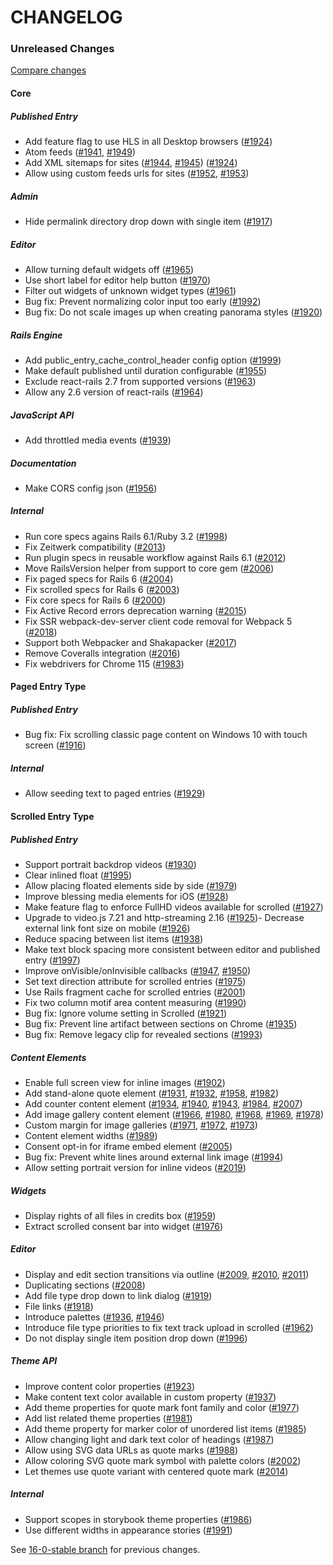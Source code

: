 # CHANGELOG

### Unreleased Changes

[Compare changes](https://github.com/codevise/pageflow/compare/16-0-stable...master)

#### Core

##### Published Entry

- Add feature flag to use HLS in all Desktop browsers
  ([#1924](https://github.com/codevise/pageflow/pull/1924))
- Atom feeds
  ([#1941](https://github.com/codevise/pageflow/pull/1941),
   [#1949](https://github.com/codevise/pageflow/pull/1949))
- Add XML sitemaps for sites
  ([#1944](https://github.com/codevise/pageflow/pull/1944),
   [#1945](https://github.com/codevise/pageflow/pull/1945))
  ([#1924](https://github.com/codevise/pageflow/pull/1924))
- Allow using custom feeds urls for sites
  ([#1952](https://github.com/codevise/pageflow/pull/1952),
   [#1953](https://github.com/codevise/pageflow/pull/1953))

##### Admin

- Hide permalink directory drop down with single item
  ([#1917](https://github.com/codevise/pageflow/pull/1917))

##### Editor

- Allow turning default widgets off
  ([#1965](https://github.com/codevise/pageflow/pull/1965))
- Use short label for editor help button
  ([#1970](https://github.com/codevise/pageflow/pull/1970))
- Filter out widgets of unknown widget types
  ([#1961](https://github.com/codevise/pageflow/pull/1961))
- Bug fix: Prevent normalizing color input too early
  ([#1992](https://github.com/codevise/pageflow/pull/1992))
- Bug fix: Do not scale images up when creating panorama styles
  ([#1920](https://github.com/codevise/pageflow/pull/1920))

##### Rails Engine

- Add public_entry_cache_control_header config option
  ([#1999](https://github.com/codevise/pageflow/pull/1999))
- Make default published until duration configurable
  ([#1955](https://github.com/codevise/pageflow/pull/1955))
- Exclude react-rails 2.7 from supported versions
  ([#1963](https://github.com/codevise/pageflow/pull/1963))
- Allow any 2.6 version of react-rails
  ([#1964](https://github.com/codevise/pageflow/pull/1964))

##### JavaScript API

- Add throttled media events
  ([#1939](https://github.com/codevise/pageflow/pull/1939))

##### Documentation

- Make CORS config json
  ([#1956](https://github.com/codevise/pageflow/pull/1956))

##### Internal

- Run core specs agains Rails 6.1/Ruby 3.2
  ([#1998](https://github.com/codevise/pageflow/pull/1998))
- Fix Zeitwerk compatibility
  ([#2013](https://github.com/codevise/pageflow/pull/2013))
- Run plugin specs in reusable workflow against Rails 6.1
  ([#2012](https://github.com/codevise/pageflow/pull/2012))
- Move RailsVersion helper from support to core gem
  ([#2006](https://github.com/codevise/pageflow/pull/2006))
- Fix paged specs for Rails 6
  ([#2004](https://github.com/codevise/pageflow/pull/2004))
- Fix scrolled specs for Rails 6
  ([#2003](https://github.com/codevise/pageflow/pull/2003))
- Fix core specs for Rails 6
  ([#2000](https://github.com/codevise/pageflow/pull/2000))
- Fix Active Record errors deprecation warning
  ([#2015](https://github.com/codevise/pageflow/pull/2015))
- Fix SSR webpack-dev-server client code removal for Webpack 5
  ([#2018](https://github.com/codevise/pageflow/pull/2018))
- Support both Webpacker and Shakapacker
  ([#2017](https://github.com/codevise/pageflow/pull/2017))
- Remove Coveralls integration
  ([#2016](https://github.com/codevise/pageflow/pull/2016))
- Fix webdrivers for Chrome 115
  ([#1983](https://github.com/codevise/pageflow/pull/1983))

#### Paged Entry Type

##### Published Entry

- Bug fix: Fix scrolling classic page content on Windows 10 with touch screen
  ([#1916](https://github.com/codevise/pageflow/pull/1916))

##### Internal

- Allow seeding text to paged entries
  ([#1929](https://github.com/codevise/pageflow/pull/1929))

#### Scrolled Entry Type

##### Published Entry

- Support portrait backdrop videos
  ([#1930](https://github.com/codevise/pageflow/pull/1930))
- Clear inlined float
  ([#1995](https://github.com/codevise/pageflow/pull/1995))
- Allow placing floated elements side by side
  ([#1979](https://github.com/codevise/pageflow/pull/1979))
- Improve blessing media elements for iOS
  ([#1928](https://github.com/codevise/pageflow/pull/1928))
- Make feature flag to enforce FullHD videos available for scrolled
  ([#1927](https://github.com/codevise/pageflow/pull/1927))
- Upgrade to video.js 7.21 and http-streaming 2.16
  ([#1925](https://github.com/codevise/pageflow/pull/1925))- Decrease external link font size on mobile
  ([#1926](https://github.com/codevise/pageflow/pull/1926))
- Reduce spacing between list items
  ([#1938](https://github.com/codevise/pageflow/pull/1938))
- Make text block spacing more consistent between editor and published entry
  ([#1997](https://github.com/codevise/pageflow/pull/1997))
- Improve onVisible/onInvisible callbacks
  ([#1947](https://github.com/codevise/pageflow/pull/1947),
   [#1950](https://github.com/codevise/pageflow/pull/1950))
- Set text direction attribute for scrolled entries
  ([#1975](https://github.com/codevise/pageflow/pull/1975))
- Use Rails fragment cache for scrolled entries
  ([#2001](https://github.com/codevise/pageflow/pull/2001))
- Fix two column motif area content measuring
  ([#1990](https://github.com/codevise/pageflow/pull/1990))
- Bug fix: Ignore volume setting in Scrolled
  ([#1921](https://github.com/codevise/pageflow/pull/1921))
- Bug fix: Prevent line artifact between sections on Chrome
  ([#1935](https://github.com/codevise/pageflow/pull/1935))
- Bug fix: Remove legacy clip for revealed sections
  ([#1993](https://github.com/codevise/pageflow/pull/1993))

##### Content Elements

- Enable full screen view for inline images
  ([#1902](https://github.com/codevise/pageflow/pull/1902))
- Add stand-alone quote element
  ([#1931](https://github.com/codevise/pageflow/pull/1931),
   [#1932](https://github.com/codevise/pageflow/pull/1932),
   [#1958](https://github.com/codevise/pageflow/pull/1958),
   [#1982](https://github.com/codevise/pageflow/pull/1982))
- Add counter content element
  ([#1934](https://github.com/codevise/pageflow/pull/1934),
   [#1940](https://github.com/codevise/pageflow/pull/1940),
   [#1943](https://github.com/codevise/pageflow/pull/1943),
   [#1984](https://github.com/codevise/pageflow/pull/1984),
   [#2007](https://github.com/codevise/pageflow/pull/2007))
- Add image gallery content element
  ([#1966](https://github.com/codevise/pageflow/pull/1966),
   [#1980](https://github.com/codevise/pageflow/pull/1980),
   [#1968](https://github.com/codevise/pageflow/pull/1968),
   [#1969](https://github.com/codevise/pageflow/pull/1969),
   [#1978](https://github.com/codevise/pageflow/pull/1978))
- Custom margin for image galleries
  ([#1971](https://github.com/codevise/pageflow/pull/1971),
   [#1972](https://github.com/codevise/pageflow/pull/1972),
   [#1973](https://github.com/codevise/pageflow/pull/1973))
- Content element widths
  ([#1989](https://github.com/codevise/pageflow/pull/1989))
- Consent opt-in for iframe embed element
  ([#2005](https://github.com/codevise/pageflow/pull/2005))
- Bug fix: Prevent white lines around external link image
  ([#1994](https://github.com/codevise/pageflow/pull/1994))
- Allow setting portrait version for inline videos
  ([#2019](https://github.com/codevise/pageflow/pull/2019))

##### Widgets

- Display rights of all files in credits box
  ([#1959](https://github.com/codevise/pageflow/pull/1959))
- Extract scrolled consent bar into widget
  ([#1976](https://github.com/codevise/pageflow/pull/1976))

##### Editor

- Display and edit section transitions via outline
  ([#2009](https://github.com/codevise/pageflow/pull/2009),
   [#2010](https://github.com/codevise/pageflow/pull/2010),
   [#2011](https://github.com/codevise/pageflow/pull/2011))
- Duplicating sections
  ([#2008](https://github.com/codevise/pageflow/pull/2008))
- Add file type drop down to link dialog
  ([#1919](https://github.com/codevise/pageflow/pull/1919))
- File links
  ([#1918](https://github.com/codevise/pageflow/pull/1918))
- Introduce palettes
  ([#1936](https://github.com/codevise/pageflow/pull/1936),
   [#1946](https://github.com/codevise/pageflow/pull/1946))
- Introduce file type priorities to fix text track upload in scrolled
  ([#1962](https://github.com/codevise/pageflow/pull/1962))
- Do not display single item position drop down
  ([#1996](https://github.com/codevise/pageflow/pull/1996))

##### Theme API

- Improve content color properties
  ([#1923](https://github.com/codevise/pageflow/pull/1923))
- Make content text color available in custom property
  ([#1937](https://github.com/codevise/pageflow/pull/1937))
- Add theme properties for quote mark font family and color
  ([#1977](https://github.com/codevise/pageflow/pull/1977))
- Add list related theme properties
  ([#1981](https://github.com/codevise/pageflow/pull/1981))
- Add theme property for marker color of unordered list items
  ([#1985](https://github.com/codevise/pageflow/pull/1985))
- Allow changing light and dark text color of headings
  ([#1987](https://github.com/codevise/pageflow/pull/1987))
- Allow using SVG data URLs as quote marks
  ([#1988](https://github.com/codevise/pageflow/pull/1988))
- Allow coloring SVG quote mark symbol with palette colors
  ([#2002](https://github.com/codevise/pageflow/pull/2002))
- Let themes use quote variant with centered quote mark
  ([#2014](https://github.com/codevise/pageflow/pull/2014))

##### Internal

- Support scopes in storybook theme properties
  ([#1986](https://github.com/codevise/pageflow/pull/1986))
- Use different widths in appearance stories
  ([#1991](https://github.com/codevise/pageflow/pull/1991))

See
[16-0-stable branch](https://github.com/codevise/pageflow/blob/16-0-stable/CHANGELOG.md)
for previous changes.
